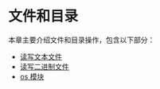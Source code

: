 # 文件和目录

本章主要介绍文件和目录操作，包含以下部分：

* [读写文本文件](./text_file_io.md)
* [读写二进制文件](./binary_file_io.md)
* [os 模块](./os.md)


